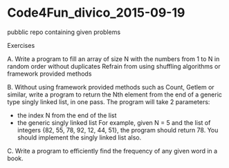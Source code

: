 # Code4Fun_divico_2015-09-19
pubblic repo containing given problems


Exercises

A. Write a program to fill an array of size N with the numbers from 1 to N in random order without duplicates
Refrain from using shuffling algorithms or framework provided methods

B. Without using framework provided methods such as Count, Getlem or similar, write a program to return the Nth element from the end of a generic type singly linked list, in one pass.
The program will take 2 parameters:
- the index N from the end of the list
- the generic singly linked list
For example, given N = 5 and the list of integers {82, 55, 78, 92, 12, 44, 51}, the program should return 78.
You should implement the singly linked list also.


C. Write a program to efficiently find the frequency of any given word in a book.